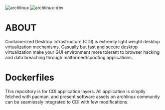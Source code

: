 ![archlinux](https://github.com/coshdev/coshapp-docker/workflows/archlinux/badge.svg)
![archlinux-dev](https://github.com/coshdev/coshapp-docker/workflows/archlinux-dev/badge.svg)

# ABOUT

Containerized Desktop Infrastructure (CDI) is extremly light weight desktop virtualization mechanisms. Casually but fast and secure desktop virtualization make your GUI environment more tolerant to browser hacking and data breaching through malformed/spoofing applications.

# Dockerfiles

This repository is for CDI application layers. All application is simplly fetched with pacman, and present software assets on archlinux community can be seamlessly integrated to CDI with few modifications.

